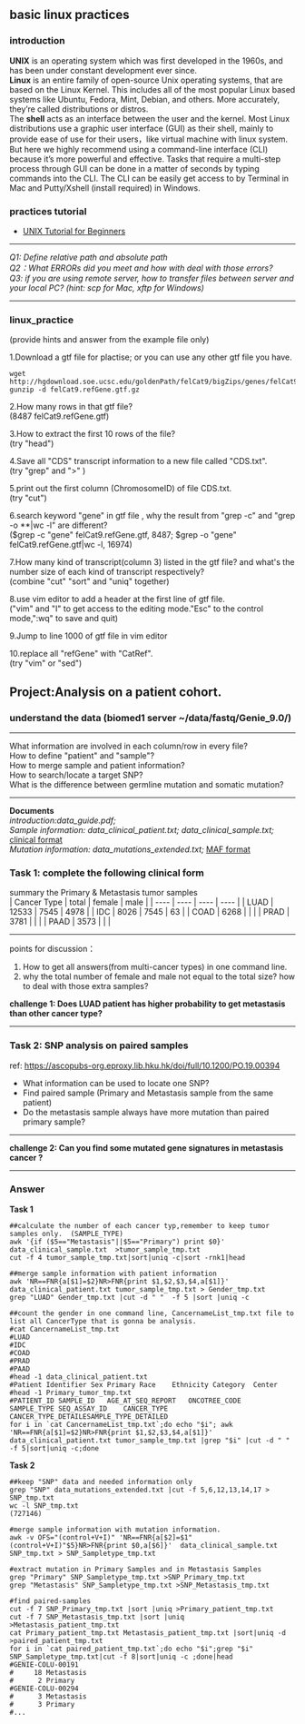 ## basic linux practices  

### introduction
**UNIX** is an operating system which was first developed in the 1960s, and has been under constant development ever since.  
**Linux** is an entire family of open-source Unix operating systems, that are based on the Linux Kernel. This includes all of the most popular Linux based systems like Ubuntu, Fedora, Mint, Debian, and others. More accurately, they’re called distributions or distros.  
The **shell** acts as an interface between the user and the kernel. Most Linux distributions use a graphic user interface (GUI) as their shell, mainly to provide ease of use for their users，like virtual machine with linux system.  But here we highly recommend using a command-line interface (CLI) because it’s more powerful and effective. Tasks that require a multi-step process through GUI can be done in a matter of seconds by typing commands into the CLI.  The CLI can be easily get access to by Terminal in Mac and Putty/Xshell (install required) in Windows.

### practices tutorial
  - [UNIX Tutorial for Beginners](http://www.ee.surrey.ac.uk/Teaching/Unix/)
  
*************************************************************
*Q1: Define relative path and absolute path*  
*Q2：What ERRORs did you meet and how with deal with those errors?*  
*Q3: if you are using remote server, how to transfer files between server and your local PC? (hint: scp for Mac, xftp for Windows)*   
*************************************************************
  
### linux_practice 
(provide hints and answer from the example file only)  

1.Download a gtf file for plactise; or you can use any other gtf file you have.
```
wget http://hgdownload.soe.ucsc.edu/goldenPath/felCat9/bigZips/genes/felCat9.refGene.gtf.gz
gunzip -d felCat9.refGene.gtf.gz
```

2.How many rows in that gtf file?    
(8487 felCat9.refGene.gtf)  
  
3.How to extract the first 10 rows of the file?  
(try "head")  
  
4.Save all "CDS" transcript information to a new file called "CDS.txt".  
(try "grep" and ">" )  
  
5.print out the first column (ChromosomeID) of file CDS.txt.  
(try "cut")

6.search keyword "gene" in gtf file , why the result from "grep -c" and "grep -o \*\*|wc -l" are different?  
($grep -c "gene" felCat9.refGene.gtf, 8487; $grep -o "gene" felCat9.refGene.gtf|wc -l, 16974)  

7.How many kind of transcript(column 3) listed in the gtf file? and what's the number size of each kind of transcript respectively?  
(combine "cut" "sort" and "uniq" together)  

8.use vim editor to add a header at the first line  of gtf file.  
("vim" and "I" to get access to the editing mode."Esc" to the control mode,":wq" to save and quit)  

9.Jump to line 1000 of gtf file in vim editor  
  
10.replace all "refGene" with "CatRef".  
(try "vim" or "sed")

  
    
    
  
## Project:Analysis on a patient cohort.  

### understand the data  (biomed1 server ~/data/fastq/Genie_9.0/)   

************************************************************* 
What information are involved in each column/row in every file?  
How to define "patient" and "sample"?  
How to merge sample and patient information?  
How to search/locate a target SNP?  
What is the difference between germline mutation and somatic mutation?  
*************************************************************

**Documents**  
*introduction:data_guide.pdf;*  
*Sample information: data_clinical_patient.txt; data_clinical_sample.txt;*    [clinical format](https://docs.cbioportal.org/5.1-data-loading/data-loading/file-formats#clinical-data)  
*Mutation information: data_mutations_extended.txt;*  [MAF format](https://docs.cbioportal.org/5.1-data-loading/data-loading/file-formats#mutation-data)   
  
  

### Task 1: complete the following clinical form  

summary the Primary & Metastasis tumor samples  
|  Cancer Type  | total |  female   | male  |
|  ----  | ----  |  ----  | ----  |
| LUAD  | 12533 | 7545  | 4978 |
| IDC  | 8026 | 7545 | 63 |
| COAD  | 6268 |    |    |
| PRAD  | 3781 |    |    |
| PAAD  | 3573 |    |    |

*************************  
points for discussion：  
1. How to get all answers(from multi-cancer types) in one command line.  
2. why the total number of female and male not equal to the total size? how to deal with those extra samples?    

**challenge 1: Does LUAD patient has higher probability to get metastasis than other cancer type?**  
*************************

    
      
      
  
  
### Task 2: SNP analysis on paired samples 

ref: https://ascopubs-org.eproxy.lib.hku.hk/doi/full/10.1200/PO.19.00394 

- What information can be used to locate one SNP?  
- Find paired sample (Primary and Metastasis sample from the same patient)  
- Do the metastasis sample always have more mutation than paired primary sample?  

***************************  
**challenge 2: Can you find some mutated gene signatures in metastasis cancer ?**    
**********************





### Answer

**Task 1**  

```
##calculate the number of each cancer typ,remember to keep tumor samples only.  (SAMPLE_TYPE)  
awk '{if ($5=="Metastasis"||$5=="Primary") print $0}' data_clinical_sample.txt  >tumor_sample_tmp.txt  
cut -f 4 tumor_sample_tmp.txt|sort|uniq -c|sort -rnk1|head  

##merge sample information with patient information  
awk 'NR==FNR{a[$1]=$2}NR>FNR{print $1,$2,$3,$4,a[$1]}'  data_clinical_patient.txt tumor_sample_tmp.txt > Gender_tmp.txt  
grep "LUAD" Gender_tmp.txt |cut -d " "  -f 5 |sort |uniq -c  

##count the gender in one command line, CancernameList_tmp.txt file to list all CancerType that is gonna be analysis.
#cat CancernameList_tmp.txt  
#LUAD  
#IDC  
#COAD  
#PRAD  
#PAAD   
#head -1 data_clinical_patient.txt  
#Patient Identifier	Sex	Primary Race	Ethnicity Category	Center  
#head -1 Primary_tumor_tmp.txt  
#PATIENT_ID	SAMPLE_ID	AGE_AT_SEQ_REPORT	ONCOTREE_CODE	SAMPLE_TYPE	SEQ_ASSAY_ID	CANCER_TYPE	CANCER_TYPE_DETAILESAMPLE_TYPE_DETAILED 
for i in `cat CancernameList_tmp.txt`;do echo "$i"; awk 'NR==FNR{a[$1]=$2}NR>FNR{print $1,$2,$3,$4,a[$1]}'  data_clinical_patient.txt tumor_sample_tmp.txt |grep "$i" |cut -d " " -f 5|sort|uniq -c;done  
```  

**Task 2**   

```
##keep "SNP" data and needed information only  
grep "SNP" data_mutations_extended.txt |cut -f 5,6,12,13,14,17 > SNP_tmp.txt  
wc -l SNP_tmp.txt   
(727146)   
   
#merge sample information with mutation information.   
awk -v OFS="(control+V+I)" 'NR==FNR{a[$2]=$1"(control+V+I)"$5}NR>FNR{print $0,a[$6]}'  data_clinical_sample.txt SNP_tmp.txt > SNP_Sampletype_tmp.txt   
  
#extract mutation in Primary Samples and in Metastasis Samples   
grep "Primary" SNP_Sampletype_tmp.txt >SNP_Primary_tmp.txt   
grep "Metastasis" SNP_Sampletype_tmp.txt >SNP_Metastasis_tmp.txt   
  
#find paired-samples   
cut -f 7 SNP_Primary_tmp.txt |sort |uniq >Primary_patient_tmp.txt  
cut -f 7 SNP_Metastasis_tmp.txt |sort |uniq >Metastasis_patient_tmp.txt  
cat Primary_patient_tmp.txt Metastasis_patient_tmp.txt |sort|uniq -d >paired_patient_tmp.txt  
for i in `cat paired_patient_tmp.txt`;do echo "$i";grep "$i" SNP_Sampletype_tmp.txt|cut -f 8|sort|uniq -c ;done|head  
#GENIE-COLU-00191  
#     18 Metastasis  
#      2 Primary  
#GENIE-COLU-00294  
#      3 Metastasis  
#      3 Primary  
#...  
```

 

